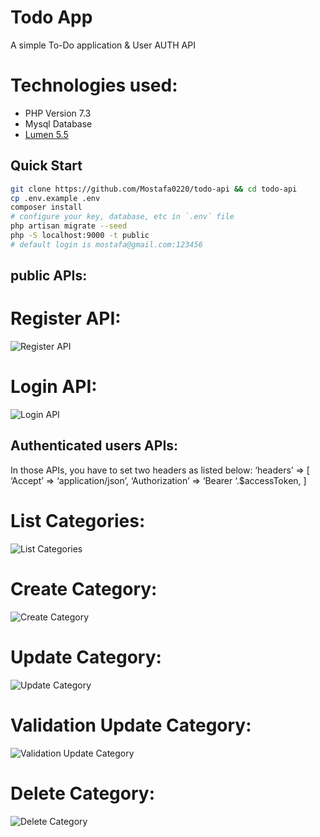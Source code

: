 # Todo App
A simple To-Do application & User AUTH API
# Technologies used:
- PHP Version 7.3
- Mysql Database
- [Lumen 5.5](https://lumen.laravel.com/docs/5.5)

## Quick Start

```bash
git clone https://github.com/Mostafa0220/todo-api && cd todo-api
cp .env.example .env
composer install
# configure your key, database, etc in `.env` file
php artisan migrate --seed
php -S localhost:9000 -t public
# default login is mostafa@gmail.com:123456
```
## public APIs:

# Register API:
![Register API](http://mos-tafa.com/screen-shots/register.png)

# Login API:
![Login API](http://mos-tafa.com/screen-shots/login.png)


## Authenticated users APIs:
In those APIs, you have to set two headers as listed below:
‘headers’ => 
[
    ‘Accept’ => ‘application/json’,
    ‘Authorization’ => ‘Bearer ‘.$accessToken,
]
# List Categories:
![List Categories](http://mos-tafa.com/screen-shots/list-all-category.png)

# Create Category:
![Create Category](http://mos-tafa.com/screen-shots/ceate-category.png)

# Update Category:
![Update Category](http://mos-tafa.com/screen-shots/update-category-success.png)

# Validation Update Category:
![Validation Update Category](http://mos-tafa.com/screen-shots/update-category-validation.png)

# Delete Category:
![Delete Category](http://mos-tafa.com/screen-shots/delete-category.png)
